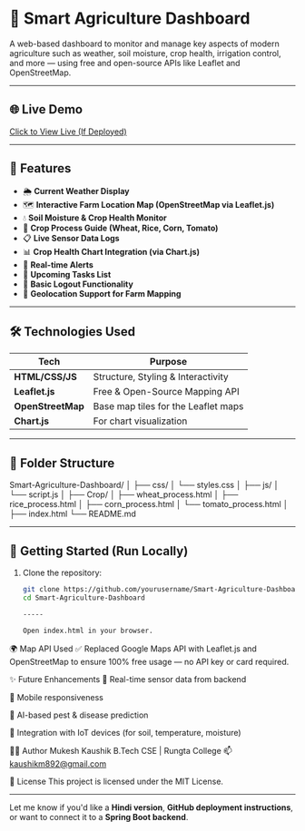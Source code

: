 # 🚜 Smart Agriculture Dashboard

A web-based dashboard to monitor and manage key aspects of modern agriculture such as weather, soil moisture, crop health, irrigation control, and more — using free and open-source APIs like Leaflet and OpenStreetMap.

---

## 🌐 Live Demo

[Click to View Live (If Deployed)](https://smart-agr.netlify.app/)

---

## 📌 Features

- 🌦️ **Current Weather Display**
- 🗺️ **Interactive Farm Location Map (OpenStreetMap via Leaflet.js)**
- 💧 **Soil Moisture & Crop Health Monitor**
- 🌱 **Crop Process Guide (Wheat, Rice, Corn, Tomato)**
- 📋 **Live Sensor Data Logs**
- 📊 **Crop Health Chart Integration (via Chart.js)**
- 🚨 **Real-time Alerts**
- 📅 **Upcoming Tasks List**
- 🔐 **Basic Logout Functionality**
- 📍 **Geolocation Support for Farm Mapping**

---

## 🛠️ Technologies Used

| Tech               | Purpose                                |
|--------------------|----------------------------------------|
| **HTML/CSS/JS**    | Structure, Styling & Interactivity     |
| **Leaflet.js**     | Free & Open-Source Mapping API         |
| **OpenStreetMap**  | Base map tiles for the Leaflet maps    |
| **Chart.js**       | For chart visualization                |

---

## 📁 Folder Structure
Smart-Agriculture-Dashboard/
│
├── css/
│ └── styles.css
│
├── js/
│ └── script.js
│
├── Crop/
│ ├── wheat_process.html
│ ├── rice_process.html
│ ├── corn_process.html
│ └── tomato_process.html
│
├── index.html
└── README.md

---

## 🚀 Getting Started (Run Locally)

1. Clone the repository:
   ```bash
   git clone https://github.com/yourusername/Smart-Agriculture-Dashboard.git
   cd Smart-Agriculture-Dashboard

   -----

   Open index.html in your browser.

🌍 Map API Used
✅ Replaced Google Maps API with Leaflet.js and OpenStreetMap to ensure 100% free usage — no API key or card required.

✨ Future Enhancements
🔄 Real-time sensor data from backend

📲 Mobile responsiveness

🌾 AI-based pest & disease prediction

📡 Integration with IoT devices (for soil, temperature, moisture)

🧑‍💻 Author
Mukesh Kaushik
B.Tech CSE | Rungta College
📫 kaushikm892@gmail.com

📄 License
This project is licensed under the MIT License.


---

Let me know if you'd like a **Hindi version**, **GitHub deployment instructions**, or want to connect it to a **Spring Boot backend**.

